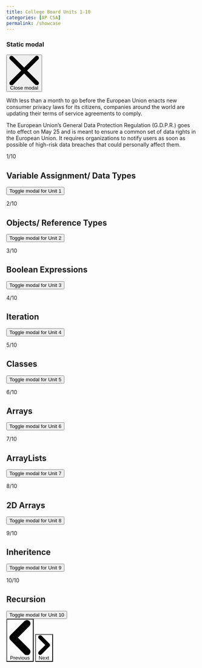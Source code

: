 ```yaml
---
title: College Board Units 1-10
categories: [AP CSA]
permalink: /showcase
---
```


<script src="https://cdn.tailwindcss.com"></script>

<!-- Main modal -->
<div id="static-modal" data-modal-backdrop="static" tabindex="-1" aria-hidden="true"
    class="hidden overflow-y-auto overflow-x-hidden fixed top-0 right-0 left-0 z-50 justify-center items-center w-full md:inset-0 h-[calc(100%-1rem)] max-h-full">
    <div class="relative p-4 w-full max-w-2xl max-h-full">
        <!-- Modal content -->
        <div class="relative bg-black rounded-lg shadow-sm dark:bg-gray-700">
            <!-- Modal header -->
            <div
                class="flex items-center justify-between p-4 md:p-5 border-b rounded-t dark:border-gray-600 border-gray-200">
                <h3 class="text-xl font-semibold text-gray-100">
                    Static modal
                </h3>
                <button 
                    id="model-toggle-inner"
                    type="button"
                    class="text-gray-400 bg-transparent hover:bg-gray-200 hover:text-gray-900 rounded-lg text-sm w-8 h-8 ms-auto inline-flex justify-center items-center dark:hover:bg-gray-600 dark:hover:text-white"
                    data-modal-hide="static-modal">
                    <svg class="w-3 h-3" aria-hidden="true" xmlns="http://www.w3.org/2000/svg" fill="none"
                        viewBox="0 0 14 14">
                        <path stroke="currentColor" stroke-linecap="round" stroke-linejoin="round" stroke-width="2"
                            d="m1 1 6 6m0 0 6 6M7 7l6-6M7 7l-6 6" />
                    </svg>
                    <span class="sr-only">Close modal</span>
                </button>
            </div>
            <!-- Modal body -->
            <div class="p-4 md:p-5 space-y-4" id="model-body">
                <p class="text-base leading-relaxed text-gray-500 dark:text-gray-400">
                    With less than a month to go before the European Union enacts new consumer privacy laws for its
                    citizens, companies around the world are updating their terms of service agreements to comply.
                </p>
                <p class="text-base leading-relaxed text-gray-500 dark:text-gray-400">
                    The European Union’s General Data Protection Regulation (G.D.P.R.) goes into effect on May 25 and is
                    meant to ensure a common set of data rights in the European Union. It requires organizations to
                    notify users as soon as possible of high-risk data breaches that could personally affect them.
                </p>
            </div>
        </div>
    </div>
</div>

<div class="slideshow-container" class="relative w-full">

<div class="relative h-56 rounded-lg sm:h-64 xl:h-80 2xl:h-96">
    <div name="mySlides" class="duration-700 ease-in-out">
        <div class="relative h-56 rounded-lg sm:h-64 xl:h-80 2xl:h-96 bg-black">
            <p class="text-base leading-relaxed text-gray-500 dark:text-gray-400">
                1/10
            </p>
            <h2 class="text-6xl text-white">
                Variable Assignment/ Data Types
            </h2>
            <!-- Modal toggle -->
            <button name="toggle"
                class="block text-white bg-blue-700 hover:bg-blue-800 focus:ring-4 focus:outline-none focus:ring-blue-300 font-medium rounded-lg text-sm px-5 py-2.5 text-center dark:bg-blue-600 dark:hover:bg-blue-700 dark:focus:ring-blue-800"
                type="button"
                info="Unit1">
                Toggle modal for Unit 1
            </button>
        </div>
    </div>
    <div name="mySlides" class="hidden duration-700 ease-in-out">
        <div class="relative h-56 rounded-lg sm:h-64 xl:h-80 2xl:h-96 bg-black">
            <p class="text-base leading-relaxed text-gray-500 dark:text-gray-400">
                2/10
            </p>
            <h2 class="text-6xl text-white">
                Objects/ Reference Types
            </h2>
            <!-- Modal toggle -->
            <button name="toggle"
                class="block text-white bg-blue-700 hover:bg-blue-800 focus:ring-4 focus:outline-none focus:ring-blue-300 font-medium rounded-lg text-sm px-5 py-2.5 text-center dark:bg-blue-600 dark:hover:bg-blue-700 dark:focus:ring-blue-800"
                type="button"
                info="Unit2">
                Toggle modal for Unit 2
            </button>
        </div>
    </div>
    <div name="mySlides" class="hidden duration-700 ease-in-out">
        <div class="relative h-56 rounded-lg sm:h-64 xl:h-80 2xl:h-96 bg-black">
            <p class="text-base leading-relaxed text-gray-500 dark:text-gray-400">
                3/10
            </p>
            <h2 class="text-6xl text-white">
                Boolean Expressions
            </h2>
            <!-- Modal toggle -->
            <button name="toggle"
                class="block text-white bg-blue-700 hover:bg-blue-800 focus:ring-4 focus:outline-none focus:ring-blue-300 font-medium rounded-lg text-sm px-5 py-2.5 text-center dark:bg-blue-600 dark:hover:bg-blue-700 dark:focus:ring-blue-800"
                type="button"
                info="Unit3">
                Toggle modal for Unit 3
            </button>
        </div>
    </div>
    <div name="mySlides" class="duration-700 ease-in-out">
        <div class="relative h-56 rounded-lg sm:h-64 xl:h-80 2xl:h-96 bg-black">
            <p class="text-base leading-relaxed text-gray-500 dark:text-gray-400">
                4/10
            </p>
            <h2 class="text-6xl text-white">
                Iteration
            </h2>
            <!-- Modal toggle -->
            <button name="toggle"
                class="block text-white bg-blue-700 hover:bg-blue-800 focus:ring-4 focus:outline-none focus:ring-blue-300 font-medium rounded-lg text-sm px-5 py-2.5 text-center dark:bg-blue-600 dark:hover:bg-blue-700 dark:focus:ring-blue-800"
                type="button"
                info="Unit4">
                Toggle modal for Unit 4
            </button>
        </div>
    </div>
    <div name="mySlides" class="hidden duration-700 ease-in-out">
        <div class="relative h-56 rounded-lg sm:h-64 xl:h-80 2xl:h-96 bg-black">
            <p class="text-base leading-relaxed text-gray-500 dark:text-gray-400">
                5/10
            </p>
            <h2 class="text-6xl text-white">
                Classes
            </h2>
            <!-- Modal toggle -->
            <button name="toggle"
                class="block text-white bg-blue-700 hover:bg-blue-800 focus:ring-4 focus:outline-none focus:ring-blue-300 font-medium rounded-lg text-sm px-5 py-2.5 text-center dark:bg-blue-600 dark:hover:bg-blue-700 dark:focus:ring-blue-800"
                type="button"
                info="Unit5">
                Toggle modal for Unit 5
            </button>
        </div>
    </div>
    <div name="mySlides" class="hidden duration-700 ease-in-out">
        <div class="relative h-56 rounded-lg sm:h-64 xl:h-80 2xl:h-96 bg-black">
            <p class="text-base leading-relaxed text-gray-500 dark:text-gray-400">
                6/10
            </p>
            <h2 class="text-6xl text-white">
                Arrays
            </h2>
            <!-- Modal toggle -->
            <button name="toggle"
                class="block text-white bg-blue-700 hover:bg-blue-800 focus:ring-4 focus:outline-none focus:ring-blue-300 font-medium rounded-lg text-sm px-5 py-2.5 text-center dark:bg-blue-600 dark:hover:bg-blue-700 dark:focus:ring-blue-800"
                type="button"
                info="Unit6">
                Toggle modal for Unit 6
            </button>
        </div>
    </div>
    <div name="mySlides" class="duration-700 ease-in-out">
        <div class="relative h-56 rounded-lg sm:h-64 xl:h-80 2xl:h-96 bg-black">
            <p class="text-base leading-relaxed text-gray-500 dark:text-gray-400">
                7/10
            </p>
            <h2 class="text-6xl text-white">
                ArrayLists
            </h2>
            <!-- Modal toggle -->
            <button name="toggle"
                class="block text-white bg-blue-700 hover:bg-blue-800 focus:ring-4 focus:outline-none focus:ring-blue-300 font-medium rounded-lg text-sm px-5 py-2.5 text-center dark:bg-blue-600 dark:hover:bg-blue-700 dark:focus:ring-blue-800"
                type="button"
                info="Unit7">
                Toggle modal for Unit 7
            </button>
        </div>
    </div>
    <div name="mySlides" class="hidden duration-700 ease-in-out">
        <div class="relative h-56 rounded-lg sm:h-64 xl:h-80 2xl:h-96 bg-black">
            <p class="text-base leading-relaxed text-gray-500 dark:text-gray-400">
                8/10
            </p>
            <h2 class="text-6xl text-white">
                2D Arrays
            </h2>
            <!-- Modal toggle -->
            <button name="toggle"
                class="block text-white bg-blue-700 hover:bg-blue-800 focus:ring-4 focus:outline-none focus:ring-blue-300 font-medium rounded-lg text-sm px-5 py-2.5 text-center dark:bg-blue-600 dark:hover:bg-blue-700 dark:focus:ring-blue-800"
                type="button"
                info="Unit8">
                Toggle modal for Unit 8
            </button>
        </div>
    </div>
    <div name="mySlides" class="hidden duration-700 ease-in-out">
        <div class="relative h-56 rounded-lg sm:h-64 xl:h-80 2xl:h-96 bg-black">
            <p class="text-base leading-relaxed text-gray-500 dark:text-gray-400">
                9/10
            </p>
            <h2 class="text-6xl text-white">
                Inheritence
            </h2>
            <!-- Modal toggle -->
            <button name="toggle"
                class="block text-white bg-blue-700 hover:bg-blue-800 focus:ring-4 focus:outline-none focus:ring-blue-300 font-medium rounded-lg text-sm px-5 py-2.5 text-center dark:bg-blue-600 dark:hover:bg-blue-700 dark:focus:ring-blue-800"
                type="button"
                info="Unit9">
                Toggle modal for Unit 9
            </button>
        </div>
    </div>
     <div name="mySlides" class="hidden duration-700 ease-in-out">
        <div class="relative h-56 rounded-lg sm:h-64 xl:h-80 2xl:h-96 bg-black">
            <p class="text-base leading-relaxed text-gray-500 dark:text-gray-400">
                10/10
            </p>
            <h2 class="text-6xl text-white">
                Recursion
            </h2>
            <!-- Modal toggle -->
            <button name="toggle"
                class="block text-white bg-blue-700 hover:bg-blue-800 focus:ring-4 focus:outline-none focus:ring-blue-300 font-medium rounded-lg text-sm px-5 py-2.5 text-center dark:bg-blue-600 dark:hover:bg-blue-700 dark:focus:ring-blue-800"
                type="button"
                info="Unit10">
                Toggle modal for Unit 10
            </button>
        </div>
    </div>
</div>
 <button
        id="data-carousel-prev"
        type="button"
        class="group absolute left-0 top-0 z-30 flex h-full cursor-pointer items-center justify-center px-4 focus:outline-none"
        onclick="plusSlides(-1)"
        style="background-color: rgba(0,0,0,0) !important;"
    >
        <span
            class="inline-flex h-10 w-10 items-center justify-center rounded-full bg-white/30 group-hover:bg-white/50 group-focus:outline-none group-focus:ring-4 group-focus:ring-white dark:bg-gray-800/30 dark:group-hover:bg-gray-800/60 dark:group-focus:ring-gray-800/70"
        >
            <svg
                class="h-4 w-4 text-white dark:text-gray-800"
                aria-hidden="true"
                xmlns="http://www.w3.org/2000/svg"
                fill="none"
                viewBox="0 0 6 10"
            >
                <path
                    stroke="currentColor"
                    stroke-linecap="round"
                    stroke-linejoin="round"
                    stroke-width="2"
                    d="M5 1 1 5l4 4"
                />
            </svg>
            <span class="hidden">Previous</span>
        </span>
    </button>
    <button
        id="data-carousel-next"
        type="button"
        class="group absolute right-0 top-0 z-30 flex h-full cursor-pointer items-center justify-center px-4 focus:outline-none"
        onclick="plusSlides(1)"
        style="background-color: rgba(0,0,0,0) !important;;"
    >
        <span
            class="inline-flex h-10 w-10 items-center justify-center rounded-full bg-white/30 group-hover:bg-white/50 group-focus:outline-none group-focus:ring-4 group-focus:ring-white dark:bg-gray-800/30 dark:group-hover:bg-gray-800/60 dark:group-focus:ring-gray-800/70"
        >
            <svg
                class="h-4 w-4 text-white dark:text-gray-800"
                aria-hidden="true"
                xmlns="http://www.w3.org/2000/svg"
                fill="none"
                viewBox="0 0 6 10"
            >
                <path
                    stroke="currentColor"
                    stroke-linecap="round"
                    stroke-linejoin="round"
                    stroke-width="2"
                    d="m1 9 4-4-4-4"
                />
            </svg>
            <span class="hidden">Next</span>
        </span>
    </button>

</div>

<script>
let slideIndex = 1;
showSlides(slideIndex);

function plusSlides(n) {
  showSlides(slideIndex += n);
}

function currentSlide(n) {
  showSlides(slideIndex = n);
}

function showSlides(n) {
  let i;
  let slides = document.getElementsByName("mySlides");
  if (n > slides.length) {slideIndex = 1}    
  if (n < 1) {slideIndex = slides.length}
  for (i = 0; i < slides.length; i++) {
    slides[i].style.display = "none";  
  }
  slides[slideIndex-1].style.display = "block";  
}
</script>

<!-- Script for model pop-ups -->
<script>
    const model = document.getElementById("static-modal");
    let bool = true;
    function toggleModel(){
        bool = !bool;
        if(bool){
            model.style.display = "none";
        } else {
            model.style.display = "block";
        }
    }

    document.getElementById("model-toggle-inner").addEventListener("click",toggleModel);

    const body = document.getElementById("model-body");

    document.getElementsByName("toggle").forEach((button) => {
            button.addEventListener("click", (e) => {
                 // clear overlay
                while (body.lastElementChild) {
                    body.removeChild(body.lastElementChild);
                }
                
                const url = "{{ '/assets/html/' | relative_url }}"+button.getAttribute("info")+".html"
                fetch(url,{
                    method: "GET",
                    cache: "no-cache",
                }).then(function (response) {
                    if (response.status !== 200) {
                        alert("GET update page failed");
                    }
                    else {            
                        response.text().then((text)=>{
                            body.innerHTML = text;
                        })
                    }
                })
                
                toggleModel();
            })
        })
</script>




<script>

</script>